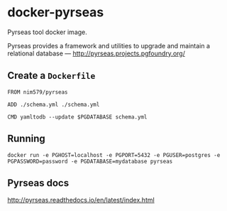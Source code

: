 # docker-pyrseas
Pyrseas tool docker image.

Pyrseas provides a framework and utilities to upgrade and maintain a relational database — http://pyrseas.projects.pgfoundry.org/

## Create a `Dockerfile`

```
FROM nim579/pyrseas

ADD ./schema.yml ./schema.yml

CMD yamltodb --update $PGDATABASE schema.yml
```

## Running

```
docker run -e PGHOST=localhost -e PGPORT=5432 -e PGUSER=postgres -e PGPASSWORD=password -e PGDATABASE=mydatabase pyrseas
```

## Pyrseas docs

http://pyrseas.readthedocs.io/en/latest/index.html

